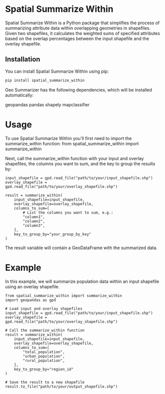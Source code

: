 # Spatial Summarize Within

Spatial Summarize Within is a Python package that simplifies the process of summarizing attribute data within overlapping geometries in shapefiles. Given two shapefiles, it calculates the weighted sums of specified attributes based on the overlap percentages between the input shapefile and the overlay shapefile.

## Installation

You can install Spatial Summarize Within using pip:

```bash
pip install spatial_summarize_within
```
Geo Summarizer has the following dependencies, which will be installed automatically:

geopandas
pandas
shapely
mapclassifier

# Usage
To use Spatial Summarize Within you'll first need to import the summarize_within function:
from spatial_summarize_within import summarize_within

Next, call the summarize_within function with your input and overlay shapefiles, the columns you want to sum, and the key to group the results by:
```
input_shapefile = gpd.read_file("path/to/your/input_shapefile.shp")
overlay_shapefile = gpd.read_file("path/to/your/overlay_shapefile.shp")

result = summarize_within(
    input_shapefile=input_shapefile,
    overlay_shapefile=overlay_shapefile,
    columns_to_sum=[
        # List the columns you want to sum, e.g.:
        "column1",
        "column2",
        "column3",
    ],
    key_to_group_by="your_group_by_key"
)
```
The result variable will contain a GeoDataFrame with the summarized data.

# Example
In this example, we will summarize population data within an input shapefile using an overlay shapefile.

```
from spatial_summarize_within import summarize_within
import geopandas as gpd

# Load input and overlay shapefiles
input_shapefile = gpd.read_file("path/to/your/input_shapefile.shp")
overlay_shapefile = gpd.read_file("path/to/your/overlay_shapefile.shp")

# Call the summarize_within function
result = summarize_within(
    input_shapefile=input_shapefile,
    overlay_shapefile=overlay_shapefile,
    columns_to_sum=[
        "total_population",
        "urban_population",
        "rural_population",
    ],
    key_to_group_by="region_id"
)

# Save the result to a new shapefile
result.to_file("path/to/your/output_shapefile.shp")
```
